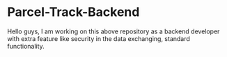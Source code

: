 # Parcel-Track-Backend
Hello guys, I am working on this above repository as a backend developer with extra feature like security in the data exchanging, standard functionality.  
